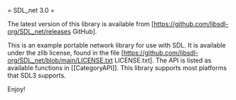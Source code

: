 = SDL_net 3.0 =

The latest version of this library is available from [https://github.com/libsdl-org/SDL_net/releases GitHub].

This is an example portable network library for use with SDL.
It is available under the zlib license, found in the file [https://github.com/libsdl-org/SDL_net/blob/main/LICENSE.txt LICENSE.txt].
The API is listed as available functions in [[CategoryAPI]].
This library supports most platforms that SDL3 supports.

Enjoy!